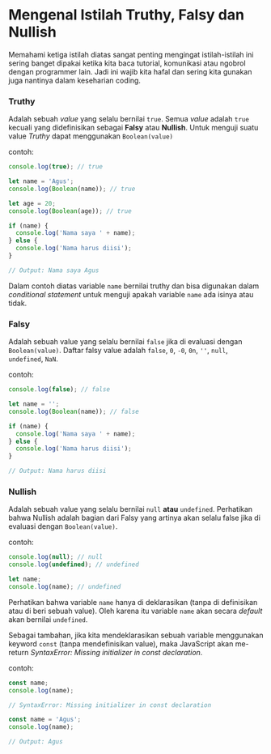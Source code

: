 # Mengenal Istilah Truthy, Falsy dan Nullish
Memahami ketiga istilah diatas sangat penting mengingat istilah-istilah ini sering banget dipakai ketika
kita baca tutorial, komunikasi atau ngobrol dengan programmer lain. Jadi ini wajib kita hafal dan sering kita gunakan juga nantinya dalam keseharian coding.



### Truthy

Adalah sebuah _value_ yang selalu bernilai ```true```. Semua _value_ adalah ```true``` kecuali yang didefinisikan sebagai **Falsy** atau **Nullish**. Untuk menguji suatu value _Truthy_ dapat menggunakan ```Boolean(value)```

contoh:

```javascript
console.log(true); // true

let name = 'Agus';
console.log(Boolean(name)); // true

let age = 20;
console.log(Boolean(age)); // true

if (name) {
  console.log('Nama saya ' + name);
} else {
  console.log('Nama harus diisi');
}

// Output: Nama saya Agus

```

Dalam contoh diatas variable ```name``` bernilai truthy dan bisa digunakan dalam _conditional statement_ untuk menguji
apakah variable ```name``` ada isinya atau tidak.

### Falsy

Adalah sebuah value yang selalu bernilai ```false``` jika di evaluasi dengan ```Boolean(value)```.
Daftar falsy value adalah ```false```, ```0```, ```-0```, ```0n```, ```''```, ```null```, ```undefined```, ```NaN```.

contoh:

```javascript
console.log(false); // false

let name = '';
console.log(Boolean(name)); // false

if (name) {
  console.log('Nama saya ' + name);
} else {
  console.log('Nama harus diisi');
}

// Output: Nama harus diisi
```

### Nullish

Adalah sebuah value yang selalu bernilai ```null``` **atau** ```undefined```. Perhatikan bahwa Nullish adalah bagian dari Falsy yang artinya akan selalu false jika di evaluasi dengan ```Boolean(value)```.

contoh:

```javascript
console.log(null); // null
console.log(undefined); // undefined

let name;
console.log(name); // undefined
```

Perhatikan bahwa variable ```name``` hanya di deklarasikan (tanpa di definisikan atau di beri sebuah value). Oleh karena itu variable ```name``` akan secara _default_ akan bernilai ```undefined```.

Sebagai tambahan, jika kita mendeklarasikan sebuah variable menggunakan keyword ```const``` (tanpa mendefinisikan value), maka JavaScript akan me-return _SyntaxError: Missing initializer in const declaration_.

contoh:

```javascript
const name;
console.log(name);

// SyntaxError: Missing initializer in const declaration

const name = 'Agus';
console.log(name); 

// Output: Agus

```


